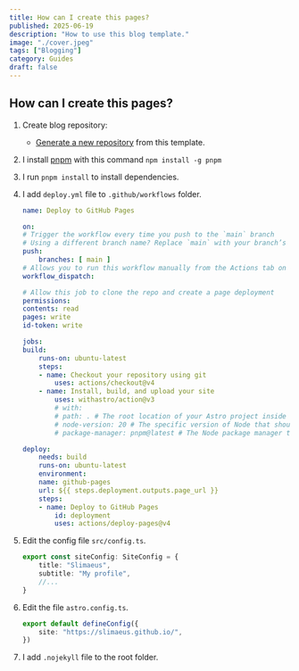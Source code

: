 ```yaml
---
title: How can I create this pages?
published: 2025-06-19
description: "How to use this blog template."
image: "./cover.jpeg"
tags: ["Blogging"]
category: Guides
draft: false
---
```


## How can I create this pages?


1. Create blog repository:
    - [Generate a new repository](https://github.com/saicaca/fuwari/generate) from this template.
1. I install [pnpm](https://pnpm.io) with this command `npm install -g pnpm`
1. I run `pnpm install` to install dependencies.

1. I add `deploy.yml` file to `.github/workflows` folder.
    ```yml
    name: Deploy to GitHub Pages

    on:
    # Trigger the workflow every time you push to the `main` branch
    # Using a different branch name? Replace `main` with your branch’s name
    push:
        branches: [ main ]
    # Allows you to run this workflow manually from the Actions tab on GitHub.
    workflow_dispatch:

    # Allow this job to clone the repo and create a page deployment
    permissions:
    contents: read
    pages: write
    id-token: write

    jobs:
    build:
        runs-on: ubuntu-latest
        steps:
        - name: Checkout your repository using git
            uses: actions/checkout@v4
        - name: Install, build, and upload your site
            uses: withastro/action@v3
            # with:
            # path: . # The root location of your Astro project inside the repository. (optional)
            # node-version: 20 # The specific version of Node that should be used to build your site. Defaults to 20. (optional)
            # package-manager: pnpm@latest # The Node package manager that should be used to install dependencies and build your site. Automatically detected based on your lockfile. (optional)

    deploy:
        needs: build
        runs-on: ubuntu-latest
        environment:
        name: github-pages
        url: ${{ steps.deployment.outputs.page_url }}
        steps:
        - name: Deploy to GitHub Pages
            id: deployment
            uses: actions/deploy-pages@v4
    ```
1. Edit the config file `src/config.ts`.
    ```ts
    export const siteConfig: SiteConfig = {
        title: "Slimaeus",
        subtitle: "My profile",
        //...
    }
    ```
1. Edit the file `astro.config.ts`.
    ```ts
    export default defineConfig({
	    site: "https://slimaeus.github.io/",
    })
    ```
1. I add `.nojekyll` file to the root folder.